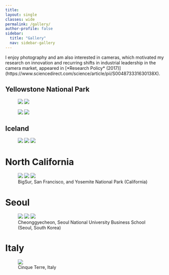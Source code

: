 ```yaml
---
title:
layout: single
classes: wide
permalink: /gallery/
author-profile: false
sidebar:
  title: "Gallery"
  nav: sidebar-gallery
---
```

<div style="margin-top:10px;"></div> <!-- -30px -->
I enjoy photography and am also interested in cameras, which motivated my research on innovation and recurring shifts in industrial leadership in the camera market, appeared in [*Research Policy* (2017)](https://www.sciencedirect.com/science/article/pii/S004873331630138X).

## Yellowstone National Park

<figure class="half">
  <a href=""/assets/images/YSN-3.jpg""><img src="/assets/images/YSN-3.jpg"></a>
  <img src="/assets/images/YSN-4.jpg">
	<!--<figcaption>Yellowstone National Park</figcaption>-->
</figure>

<figure class="half">
	<img src="/assets/images/YSN-1.jpg">
	<img src="/assets/images/YSN-2.jpg">
	<!--<figcaption>Yellowstone National Park</figcaption>-->
</figure>

## Iceland

<figure class="third">
	<img src="/assets/images/ICE-1.jpg">
	<img src="/assets/images/ICE-2.jpg">
	<img src="/assets/images/ICE-3.jpg">
	<!--<figcaption>Iceland</figcaption>-->
</figure>


# North California

<figure class="third">
	<img src="/assets/images/BigSur.jpg">
	<img src="/assets/images/SF.jpg">
	<img src="/assets/images/Yosemite.jpg">
	<figcaption>BigSur, San Francisco, and Yosemite National Park (California)</figcaption>
</figure>

# Seoul

<figure class="third">
	<img src="/assets/images/Seoul-1.jpg">
	<img src="/assets/images/Seoul-2.jpg">
	<img src="/assets/images/Seoul-3.jpg">
	<figcaption>Cheonggyecheon, Seoul National University Business School (Seoul, South Korea)</figcaption>
</figure>

# Italy

<figure>
	<img src="/assets/images/ITALY.jpg">
	<figcaption>Cinque Terre, Italy</figcaption>
</figure>
